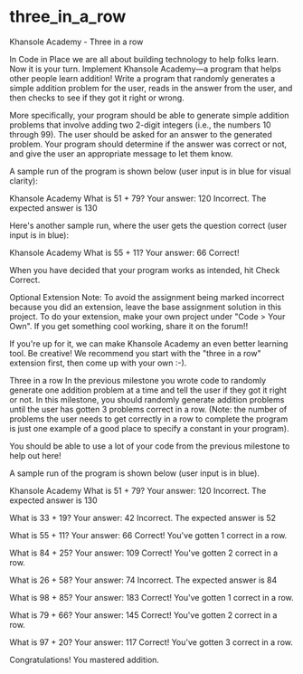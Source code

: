 # three_in_a_row
Khansole Academy - Three in a row

In Code in Place we are all about building technology to help folks learn. Now it is your turn. Implement Khansole Academy—a program that helps other people learn addition! Write a program that randomly generates a simple addition problem for the user, reads in the answer from the user, and then checks to see if they got it right or wrong.

More specifically, your program should be able to generate simple addition problems that involve adding two 2-digit integers (i.e., the numbers 10 through 99). The user should be asked for an answer to the generated problem. Your program should determine if the answer was correct or not, and give the user an appropriate message to let them know.

A sample run of the program is shown below (user input is in blue for visual clarity):

Khansole Academy
What is 51 + 79?
Your answer: 120
Incorrect.
The expected answer is 130

Here's another sample run, where the user gets the question correct (user input is in blue):

Khansole Academy
What is 55 + 11?
Your answer: 66
Correct!

When you have decided that your program works as intended, hit Check Correct.

Optional Extension
Note: To avoid the assignment being marked incorrect because you did an extension, leave the base assignment solution in this project. To do your extension, make your own project under "Code > Your Own". If you get something cool working, share it on the forum!!

If you're up for it, we can make Khansole Academy an even better learning tool. Be creative! We recommend you start with the "three in a row" extension first, then come up with your own :-).

Three in a row
In the previous milestone you wrote code to randomly generate one addition problem at a time and tell the user if they got it right or not. In this milestone, you should randomly generate addition problems until the user has gotten 3 problems correct in a row. (Note: the number of problems the user needs to get correctly in a row to complete the program is just one example of a good place to specify a constant in your program).

You should be able to use a lot of your code from the previous milestone to help out here!

A sample run of the program is shown below (user input is in blue).

Khansole Academy
What is 51 + 79? 
Your answer: 120 
Incorrect. 
The expected answer is 130 

What is 33 + 19? 
Your answer: 42 
Incorrect. 
The expected answer is 52 

What is 55 + 11? 
Your answer: 66 
Correct! 
You've gotten 1 correct in a row. 

What is 84 + 25? 
Your answer: 109 
Correct! 
You've gotten 2 correct in a row. 

What is 26 + 58? 
Your answer: 74 
Incorrect. 
The expected answer is 84 

What is 98 + 85? 
Your answer: 183 
Correct! 
You've gotten 1 correct in a row. 

What is 79 + 66? 
Your answer: 145 
Correct! 
You've gotten 2 correct in a row. 

What is 97 + 20? 
Your answer: 117 
Correct! 
You've gotten 3 correct in a row. 

Congratulations! You mastered addition.
